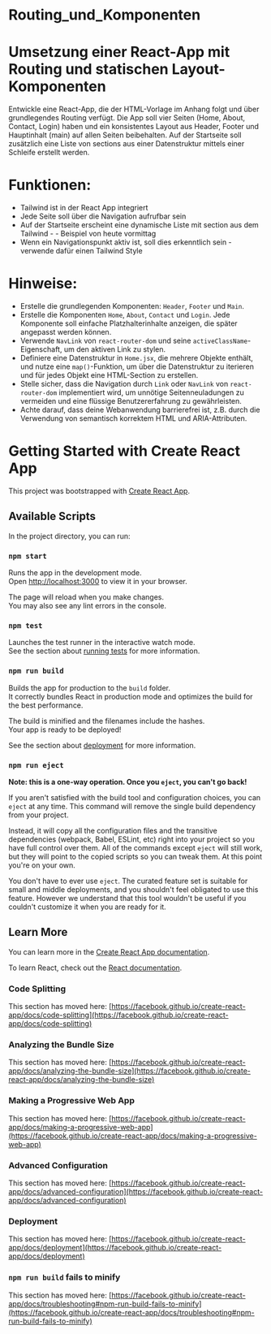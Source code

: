 # Routing_und_Komponenten
# Umsetzung einer React-App mit Routing und statischen Layout-Komponenten

Entwickle eine React-App, die der HTML-Vorlage im Anhang folgt und über grundlegendes Routing verfügt. Die App soll vier Seiten (Home, About, Contact, Login) haben und ein konsistentes Layout aus Header, Footer und Hauptinhalt (main) auf allen Seiten beibehalten. Auf der Startseite soll zusätzlich eine Liste von sections aus einer Datenstruktur mittels einer Schleife erstellt werden.

# Funktionen:
- Tailwind ist in der React App integriert
- Jede Seite soll über die Navigation aufrufbar sein
- Auf der Startseite erscheint eine dynamische Liste mit section aus dem Tailwind - - Beispiel von heute vormittag
- Wenn ein Navigationspunkt aktiv ist, soll dies erkenntlich sein - verwende dafür einen Tailwind Style
# Hinweise:
- Erstelle die grundlegenden Komponenten: `Header`, `Footer` und `Main`.
- Erstelle die Komponenten `Home`, `About`, `Contact` und `Login`. Jede Komponente soll einfache Platzhalterinhalte anzeigen, die später angepasst werden können.
- Verwende `NavLink` von `react-router-dom` und seine `activeClassName`-Eigenschaft, um den aktiven Link zu stylen.
- Definiere eine Datenstruktur in `Home.jsx`, die mehrere Objekte enthält, und nutze eine `map()`-Funktion, um über die Datenstruktur zu iterieren und für jedes Objekt eine HTML-Section zu erstellen.
- Stelle sicher, dass die Navigation durch `Link` oder `NavLink` von `react-router-dom` implementiert wird, um unnötige Seitenneuladungen zu vermeiden und eine flüssige Benutzererfahrung zu gewährleisten.
- Achte darauf, dass deine Webanwendung barrierefrei ist, z.B. durch die Verwendung von semantisch korrektem HTML und ARIA-Attributen.


# Getting Started with Create React App

This project was bootstrapped with [Create React App](https://github.com/facebook/create-react-app).

## Available Scripts

In the project directory, you can run:

### `npm start`

Runs the app in the development mode.\
Open [http://localhost:3000](http://localhost:3000) to view it in your browser.

The page will reload when you make changes.\
You may also see any lint errors in the console.

### `npm test`

Launches the test runner in the interactive watch mode.\
See the section about [running tests](https://facebook.github.io/create-react-app/docs/running-tests) for more information.

### `npm run build`

Builds the app for production to the `build` folder.\
It correctly bundles React in production mode and optimizes the build for the best performance.

The build is minified and the filenames include the hashes.\
Your app is ready to be deployed!

See the section about [deployment](https://facebook.github.io/create-react-app/docs/deployment) for more information.

### `npm run eject`

**Note: this is a one-way operation. Once you `eject`, you can't go back!**

If you aren't satisfied with the build tool and configuration choices, you can `eject` at any time. This command will remove the single build dependency from your project.

Instead, it will copy all the configuration files and the transitive dependencies (webpack, Babel, ESLint, etc) right into your project so you have full control over them. All of the commands except `eject` will still work, but they will point to the copied scripts so you can tweak them. At this point you're on your own.

You don't have to ever use `eject`. The curated feature set is suitable for small and middle deployments, and you shouldn't feel obligated to use this feature. However we understand that this tool wouldn't be useful if you couldn't customize it when you are ready for it.

## Learn More

You can learn more in the [Create React App documentation](https://facebook.github.io/create-react-app/docs/getting-started).

To learn React, check out the [React documentation](https://reactjs.org/).

### Code Splitting

This section has moved here: [https://facebook.github.io/create-react-app/docs/code-splitting](https://facebook.github.io/create-react-app/docs/code-splitting)

### Analyzing the Bundle Size

This section has moved here: [https://facebook.github.io/create-react-app/docs/analyzing-the-bundle-size](https://facebook.github.io/create-react-app/docs/analyzing-the-bundle-size)

### Making a Progressive Web App

This section has moved here: [https://facebook.github.io/create-react-app/docs/making-a-progressive-web-app](https://facebook.github.io/create-react-app/docs/making-a-progressive-web-app)

### Advanced Configuration

This section has moved here: [https://facebook.github.io/create-react-app/docs/advanced-configuration](https://facebook.github.io/create-react-app/docs/advanced-configuration)

### Deployment

This section has moved here: [https://facebook.github.io/create-react-app/docs/deployment](https://facebook.github.io/create-react-app/docs/deployment)

### `npm run build` fails to minify

This section has moved here: [https://facebook.github.io/create-react-app/docs/troubleshooting#npm-run-build-fails-to-minify](https://facebook.github.io/create-react-app/docs/troubleshooting#npm-run-build-fails-to-minify)
